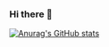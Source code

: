 ### Hi there 👋

[![Anurag's GitHub stats](https://github-readme-stats.vercel.app/api?username=JustineXp)](https://github.com/anuraghazra/github-readme-stats)
